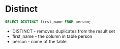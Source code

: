 # Distinct

```sql
SELECT DISTINCT first_name FROM person;
```

- DISTINCT - removes duplicates from the result set
- first_name - the column in table person
- person - name of the table